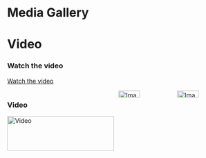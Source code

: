 # Media Gallery
# Video

### Watch the video
[Watch the video](https://github.com/user-attachments/assets/eda840be-fb48-45d4-89af-9dec9d7f49e4)

<div style="display: flex; justify-content: space-between; flex-wrap: wrap;">
    <!-- Video section -->
    <div style="flex: 1; margin-right: 10px;">
        <h3>Video</h3>
        <a href="https://github.com/user-attachments/assets/eda840be-fb48-45d4-89af-9dec9d7f49e4">
            <img src="https://img.youtube.com/vi/VIDEO_ID/0.jpg" alt="Video" style="width: 100%; max-width: 300px;">
        </a>
    </div>
    <!-- Images section -->
    <div style="flex: 1; display: flex; justify-content: space-between; flex-wrap: wrap;">
        <img src="https://github.com/user-attachments/assets/2b51684c-9b56-4870-9696-f6756f842dcb" alt="Image 4" style="width: 45%; margin-bottom: 10px;">
        <img src="https://github.com/user-attachments/assets/22e9db31-9108-4072-a158-e403c13c8ccc" alt="Image 5" style="width: 45%; margin-bottom: 10px;">
    </div>
</div>
